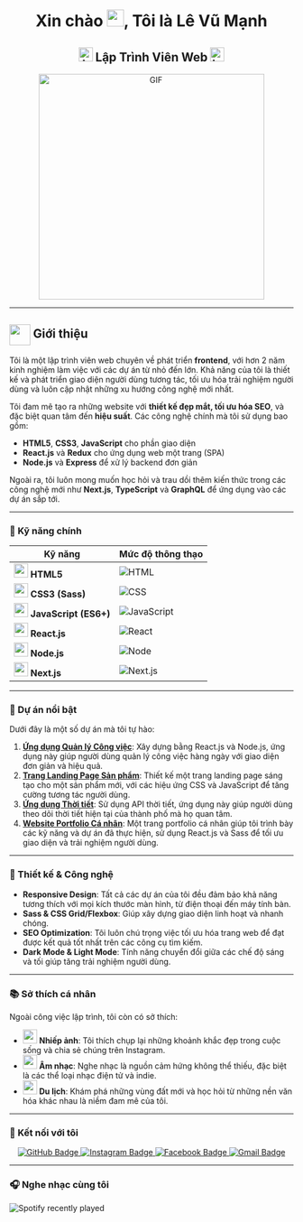 <h1 align="center">Xin chào <img src="https://raw.githubusercontent.com/rahulbanerjee26/githubProfileReadmeGenerator/main/gifs/wave.gif" width="30px" height="30px" />, Tôi là Lê Vũ Mạnh</h1>

<h2 align="center">
  <img src="https://komarev.com/ghpvc/?username=manhcr7&color=dc143c&style=for-the-badge" alt="Lượt xem trang cá nhân" style="height:25px;">
Lập Trình Viên Web
<a href="https://www.instagram.com/manh_chup_anh/">
    <img src="https://img.shields.io/badge/-Instagram-E4405F?style=for-the-badge&logo=instagram&logoColor=white" alt="Instagram Badge" style="height:25px;" />
</a>
</h2>

<div align="center">
 <img alt="GIF" src="https://i.giphy.com/media/L8K62iTDkzGX6/giphy.gif" width="400px" />
</div>

---

## <img align="center" src="https://raw.githubusercontent.com/rahulbanerjee26/githubProfileReadmeGenerator/main/gifs/gandalf_parrot.gif" width="37" /> Giới thiệu

Tôi là một lập trình viên web chuyên về phát triển **frontend**, với hơn 2 năm kinh nghiệm làm việc với các dự án từ nhỏ đến lớn. Khả năng của tôi là thiết kế và phát triển giao diện người dùng tương tác, tối ưu hóa trải nghiệm người dùng và luôn cập nhật những xu hướng công nghệ mới nhất.

Tôi đam mê tạo ra những website với **thiết kế đẹp mắt, tối ưu hóa SEO**, và đặc biệt quan tâm đến **hiệu suất**. Các công nghệ chính mà tôi sử dụng bao gồm:
- **HTML5**, **CSS3**, **JavaScript** cho phần giao diện
- **React.js** và **Redux** cho ứng dụng web một trang (SPA)
- **Node.js** và **Express** để xử lý backend đơn giản

Ngoài ra, tôi luôn mong muốn học hỏi và trau dồi thêm kiến thức trong các công nghệ mới như **Next.js**, **TypeScript** và **GraphQL** để ứng dụng vào các dự án sắp tới.

---

### 🔧 Kỹ năng chính

| Kỹ năng             | Mức độ thông thạo |
|---------------------|------------------|
| <img src="https://img.icons8.com/color/48/000000/html-5.png" width="25"/> **HTML5**           | ![HTML](https://img.shields.io/badge/90%25-yellow?style=for-the-badge) |
| <img src="https://img.icons8.com/color/48/000000/css3.png" width="25"/> **CSS3 (Sass)**     | ![CSS](https://img.shields.io/badge/85%25-blue?style=for-the-badge) |
| <img src="https://img.icons8.com/color/48/000000/javascript--v1.png" width="25"/> **JavaScript (ES6+)** | ![JavaScript](https://img.shields.io/badge/80%25-yellow?style=for-the-badge) |
| <img src="https://img.icons8.com/office/48/000000/react.png" width="25"/> **React.js**        | ![React](https://img.shields.io/badge/85%25-blue?style=for-the-badge) |
| <img src="https://img.icons8.com/color/48/000000/nodejs.png" width="25"/> **Node.js**         | ![Node](https://img.shields.io/badge/70%25-green?style=for-the-badge) |
| <img src="https://img.icons8.com/color/48/000000/nextjs.png" width="25"/> **Next.js**         | ![Next.js](https://img.shields.io/badge/60%25-black?style=for-the-badge) |

---

### 🌟 Dự án nổi bật

Dưới đây là một số dự án mà tôi tự hào:

1. **[Ứng dụng Quản lý Công việc](https://github.com/manhcr7/task-manager)**: Xây dựng bằng React.js và Node.js, ứng dụng này giúp người dùng quản lý công việc hàng ngày với giao diện đơn giản và hiệu quả.
2. **[Trang Landing Page Sản phẩm](https://github.com/manhcr7/landing-page)**: Thiết kế một trang landing page sáng tạo cho một sản phẩm mới, với các hiệu ứng CSS và JavaScript để tăng cường tương tác người dùng.
3. **[Ứng dụng Thời tiết](https://github.com/manhcr7/weather-app)**: Sử dụng API thời tiết, ứng dụng này giúp người dùng theo dõi thời tiết hiện tại của thành phố mà họ quan tâm.
4. **[Website Portfolio Cá nhân](https://github.com/manhcr7/portfolio-website)**: Một trang portfolio cá nhân giúp tôi trình bày các kỹ năng và dự án đã thực hiện, sử dụng React.js và Sass để tối ưu giao diện và trải nghiệm người dùng.

---

### 🎨 Thiết kế & Công nghệ

- **Responsive Design**: Tất cả các dự án của tôi đều đảm bảo khả năng tương thích với mọi kích thước màn hình, từ điện thoại đến máy tính bàn.
- **Sass & CSS Grid/Flexbox**: Giúp xây dựng giao diện linh hoạt và nhanh chóng.
- **SEO Optimization**: Tôi luôn chú trọng việc tối ưu hóa trang web để đạt được kết quả tốt nhất trên các công cụ tìm kiếm.
- **Dark Mode & Light Mode**: Tính năng chuyển đổi giữa các chế độ sáng và tối giúp tăng trải nghiệm người dùng.

---

### 📚 Sở thích cá nhân

Ngoài công việc lập trình, tôi còn có sở thích:
- <a href="https://www.instagram.com/manh_chup_anh/" target="_blank"><img src="https://img.icons8.com/external-flaticons-flat-flat-icons/64/000000/external-photography-digital-marketing-flaticons-flat-flat-icons-2.png" width="25"/></a> **Nhiếp ảnh**: Tôi thích chụp lại những khoảnh khắc đẹp trong cuộc sống và chia sẻ chúng trên Instagram.
- <a href="https://open.spotify.com/" target="_blank"><img src="https://img.icons8.com/external-flatart-icons-outline-flatarticons/64/000000/external-music-party-flatart-icons-outline-flatarticons.png" width="25"/></a> **Âm nhạc**: Nghe nhạc là nguồn cảm hứng không thể thiếu, đặc biệt là các thể loại nhạc điện tử và indie.
- <a href="https://www.lonelyplanet.com/" target="_blank"><img src="https://img.icons8.com/color/48/000000/travel--v1.png" width="25"/></a> **Du lịch**: Khám phá những vùng đất mới và học hỏi từ những nền văn hóa khác nhau là niềm đam mê của tôi.

---

### 🔗 Kết nối với tôi

<p align="center">
  <a href="https://github.com/manhcr7">
    <img src="https://img.shields.io/badge/GitHub-100000?style=for-the-badge&logo=github&logoColor=white" alt="GitHub Badge" />
  </a>
  <a href="https://www.instagram.com/manh_chup_anh/">
    <img src="https://img.shields.io/badge/Instagram-E4405F?style=for-the-badge&logo=instagram&logoColor=white" alt="Instagram Badge" />
  </a>
  <a href="https://www.facebook.com/nh.ma.756/">
    <img src="https://img.shields.io/badge/Facebook-1877F2?style=for-the-badge&logo=facebook&logoColor=white" alt="Facebook Badge" />
  </a>
  <a href="mailto:manhledeveloper@gmail.com">
    <img src="https://img.shields.io/badge/Gmail-D14836?style=for-the-badge&logo=gmail&logoColor=white" alt="Gmail Badge" />
  </a>
</p>

---

### 🎧 Nghe nhạc cùng tôi

![Spotify recently played](https://spotify-recently-played-readme.vercel.app/api?user=jeffreyca16)
